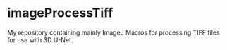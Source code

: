 # imageProcessTiff
My repository containing mainly ImageJ Macros for processing TIFF files for use with 3D U-Net.
